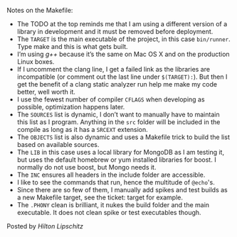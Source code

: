 Notes on the Makefile:

* The TODO at the top reminds me that I am using a different version of a
library in development and it must be removed before deployment.
* The `TARGET` is the main executable of the project, in this case `bin/runner`.
Type make and this is what gets built.
* I’m using *g++* because it’s the same on Mac OS X and on the production
Linux boxes.
* If I uncomment the clang line, I get a failed link as the libraries are
incompatible (or comment out the last line under `$(TARGET):`). But then I get
the benefit of a clang static analyzer run help me make my code better, well
worth it.
* I use the fewest number of compiler `CFLAGS` when developing as possible,
optimization happens later.
* The `SOURCES` list is dynamic, I don’t want to manually have to maintain this
list as I program. Anything in the `src` folder will be included in the compile
as long as it has a `SRCEXT` extension.
* The `OBJECTS` list is also dynamic and uses a Makefile trick to build the
list based on available sources.
* The `LIB` in this case uses a local library for MongoDB as I am testing it,
but uses the default homebrew or yum installed libraries for boost. I normally
do not use boost, but Mongo needs it.
* The `INC` ensures all headers in the include folder are accessible.
* I like to see the commands that run, hence the multitude of `@echo`'s.
* Since there are so few of them, I manually add spikes and test builds as a
new Makefile target, see the ticket: target for example.
* The `.PHONY` clean is brilliant, it nukes the build folder and the main
executable. It does not clean spike or test executables though.

Posted by *Hilton Lipschitz*